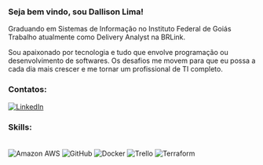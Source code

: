 ### Seja bem vindo, sou Dallison Lima!

Graduando em Sistemas de Informação no Instituto Federal de Goiás
Trabalho atualmente como Delivery Analyst na BRLink.

Sou apaixonado por tecnologia e tudo que envolve programação ou desenvolvimento de softwares. Os desafios me movem para que eu possa a cada dia mais crescer e me tornar um profissional de TI completo.

### Contatos: 
[![LinkedIn](https://img.shields.io/badge/LinkedIn-0077B5?style=for-the-badge&logo=linkedin&logoColor=white)](https://www.linkedin.com/in/dallison-lima/)

### Skills:

<div style="display: inline_block"><br/>
  <img align="center" alt="Amazon AWS" src="https://img.shields.io/badge/Amazon_AWS-232F3E?style=for-the-badge&logo=amazon-aws&logoColor=white" />
  <img align="center" alt="GitHub" src="https://img.shields.io/badge/git-%23F05033.svg?style=for-the-badge&logo=git&logoColor=white" />
  <img align="center" alt="Docker" src="https://img.shields.io/badge/Docker-2496ED?style=for-the-badge&logo=docker&logoColor=white" />
  <img align="center" alt="Trello" src="https://img.shields.io/badge/Trello-%23026AA7.svg?style=for-the-badge&logo=Trello&logoColor=white" />
  <img align="center" alt="Terraform" src="https://img.shields.io/badge/Terraform-7B42BC?style=for-the-badge&logo=terraform&logoColor=white" />





